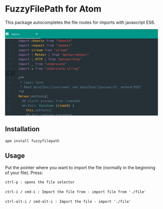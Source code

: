# FuzzyFilePath for Atom
This package autocompletes the file routes for imports with javascript ES6.

![fuzzyfilepath](https://raw.githubusercontent.com/joadr/fuzzyfilepath/master/resources/fuzzyfilepath.gif)

## Installation
```
apm install fuzzyfilepath
```

## Usage
Put the pointer where you want to import the file (normally in the beginning of your file).
Press:
```
ctrl-p : opens the file selector

ctrl-i / cmd-i : Import the file from - import file from './file'

ctrl-alt-i / cmd-alt-i : Import the file - import './file'
```
